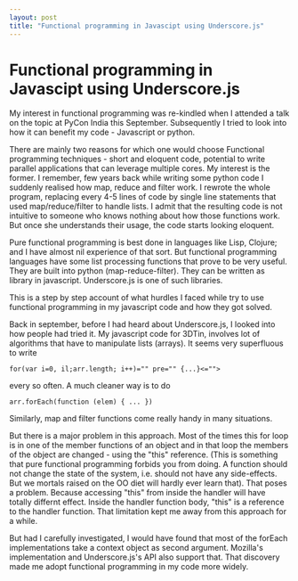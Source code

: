 ```yaml
---
layout: post
title: "Functional programming in Javascipt using Underscore.js"
---
```

Functional programming in Javascipt using Underscore.js
===
My interest in functional programming was re-kindled when I attended a talk on the topic at PyCon India this September. Subsequently I tried to look into how it can benefit my code - Javascript or python.  
  
There are mainly two reasons for which one would choose Functional programming techniques - short and eloquent code, potential to write parallel applications that can leverage multiple cores. My interest is the former. I remember, few years back while writing some python code I suddenly realised how map, reduce and filter work. I rewrote the whole program, replacing every 4-5 lines of code by single line statements that used map/reduce/filter to handle lists. I admit that the resulting code is not intuitive to someone who knows nothing about how those functions work. But once she understands their usage, the code starts looking eloquent.  
  
Pure functional programming is best done in languages like Lisp, Clojure; and I have almost nil experience of that sort. But functional programming languages have some list processing functions that prove to be very useful. They are built into python (map-reduce-filter). They can be written as library in javascript. Underscore.js is one of such libraries.  
  
This is a step by step account of what hurdles I faced while try to use functional programming in my javascript code and how they got solved.  
  
Back in september, before I had heard about Underscore.js, I looked into how people had tried it. My javascript code for 3DTin, involves lot of algorithms that have to manipulate lists (arrays). It seems very superfluous to write  
  

    for(var i=0, il;arr.length; i++)="" pre="" {...}<="">

  
every so often. A much cleaner way is to do  
  

    arr.forEach(function (elem) { ... })

  
Similarly, map and filter functions come really handy in many situations.  
  
But there is a major problem in this approach. Most of the times this for loop is in one of the member functions of an object and in that loop the members of the object are changed - using the "this" reference. (This is something that pure functional programming forbids you from doing. A function should not change the state of the system, i.e. should not have any side-effects. But we mortals raised on the OO diet will hardly ever learn that). That  poses a problem. Because accessing "this" from inside the handler will have totally differnt effect. Inside the  handler function body, "this" is a reference to the handler function. That limitation kept me away from this approach for a while.  
  
But had I carefully investigated, I would have found that most of the forEach implementations take a context object as second argument. Mozilla's implementation and Underscore.js's API also support that. That discovery made me adopt functional programming in my code more widely.
